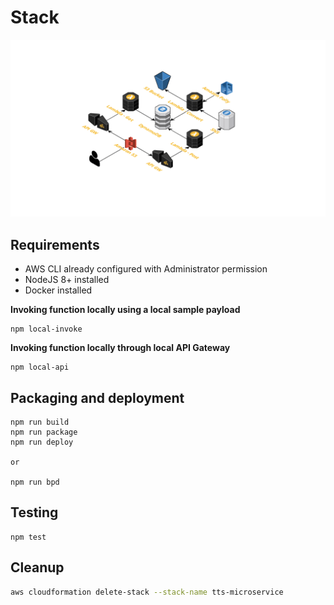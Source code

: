 # Stack

![cloudcraft](public/TTP.png)

## Requirements

* AWS CLI already configured with Administrator permission
* NodeJS 8+ installed
* Docker installed

**Invoking function locally using a local sample payload**
```
npm local-invoke
```
 
**Invoking function locally through local API Gateway**

```
npm local-api
```

## Packaging and deployment

```
npm run build
npm run package
npm run deploy

or

npm run bpd
```

## Testing

```
npm test
```

## Cleanup

```bash
aws cloudformation delete-stack --stack-name tts-microservice
```